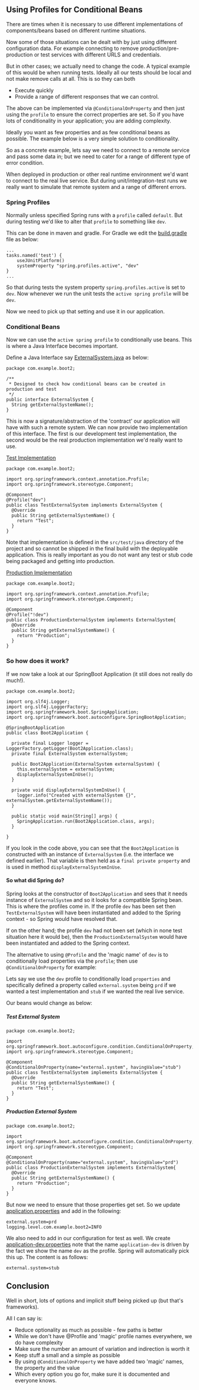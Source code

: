 ## Using Profiles for Conditional Beans

There are times when it is necessary to use different implementations of components/beans based on
different runtime situations.

Now some of those situations can be dealt with by just using different configuration data. For example
connecting to remove production/pre-production or test services with different URLS and credentials.

But in other cases; we actually need to change the code. A typical example of this would be when running
tests. Ideally all our tests should be local and not make remove calls at all. This is so they can both
- Execute quickly
- Provide a range of different responses that we can control.

The above can be implemented via `@ConditionalOnProperty` and then just using the `profile` to ensure the correct
properties are set. So if you have lots of conditionality in your application; you are adding complexity.

Ideally you want as few properties and as few conditional beans as possible. The example below is a very simple solution
to conditionality.

So as a concrete example, lets say we need to connect to a remote service and pass some data in;
but we need to cater for a range of different type of error condition.

When deployed in production or other real runtime environment we'd want to connect to the real live service.
But during unit/integration-test runs we really want to simulate that remote system and a range of different errors.

### Spring Profiles
Normally unless specified Spring runs with a `profile` called `default`. But during testing we'd like to alter
that `profile` to something like `dev`.

This can be done in maven and gradle. For Gradle we edit the [build.gradle](build.gradle) file as below:
```
...
tasks.named('test') {
    useJUnitPlatform()
    systemProperty "spring.profiles.active", "dev"
}
...
```
So that during tests the system property `spring.profiles.active` is set to `dev`. Now whenever we run the
unit tests the `active spring profile` will be `dev`.

Now we need to pick up that setting and use it in our application.

### Conditional Beans
Now we can use the `active spring profile` to conditionally use beans. This is where a Java Interface becomes important.

Define a Java Interface say [ExternalSystem.java](src/main/java/com/example/boot2/ExternalSystem.java) as below:
```
package com.example.boot2;

/**
 * Designed to check how conditional beans can be created in production and test
 */
public interface ExternalSystem {
  String getExternalSystemName();
}
```

This is now a signature/abstraction of the 'contract' our application will have with such a remote system.
We can now provide two implementation of this interface. The first is our development test implementation,
the second would be the real production implementation we'd really want to use.

[Test Implementation](src/test/java/com/example/boot2/TestExternalSystem.java)
```
package com.example.boot2;

import org.springframework.context.annotation.Profile;
import org.springframework.stereotype.Component;

@Component
@Profile("dev")
public class TestExternalSystem implements ExternalSystem {
  @Override
  public String getExternalSystemName() {
    return "Test";
  }
}
```

Note that implementation is defined in the `src/test/java` directory of the project and so cannot be shipped
in the final build with the deployable application. This is really important as you do not want any test or
stub code being packaged and getting into production.

[Production Implementation](src/main/java/com/example/boot2/ProductionExternalSystem.java)
```
package com.example.boot2;

import org.springframework.context.annotation.Profile;
import org.springframework.stereotype.Component;

@Component
@Profile("!dev")
public class ProductionExternalSystem implements ExternalSystem{
  @Override
  public String getExternalSystemName() {
    return "Production";
  }
}
```

### So how does it work?

If we now take a look at our SpringBoot Application (it still does not really do much!).
```
package com.example.boot2;

import org.slf4j.Logger;
import org.slf4j.LoggerFactory;
import org.springframework.boot.SpringApplication;
import org.springframework.boot.autoconfigure.SpringBootApplication;

@SpringBootApplication
public class Boot2Application {

  private final Logger logger = LoggerFactory.getLogger(Boot2Application.class);
  private final ExternalSystem externalSystem;

  public Boot2Application(ExternalSystem externalSystem) {
    this.externalSystem = externalSystem;
    displayExternalSystemInUse();
  }

  private void displayExternalSystemInUse() {
    logger.info("Created with externalSystem {}", externalSystem.getExternalSystemName());
  }

  public static void main(String[] args) {
    SpringApplication.run(Boot2Application.class, args);
  }

}
```

If you look in the code above, you can see that the `Boot2Application` is constructed with
an instance of `ExternalSystem` (i.e. the interface we defined earlier).
That variable is then held as a `final private property` and is used in method `displayExternalSystemInUse`.

#### So what did Spring do?
Spring looks at the constructor of `Boot2Application` and sees that it needs instance of
`ExternalSystem` and so it looks for a compatible Spring bean.
This is where the profiles come in. If the profile `dev` has been set then `TestExternalSystem` will have
been instantiated and added to the Spring context - so Spring would have resolved that.

If on the other hand; the profile `dev` had not been set (which in none test situation here it would be),
then the `ProductionExternalSystem` would have been instantiated and added to the Spring context.

The alternative to using `@Profile` and the 'magic name' of `dev` is to conditionally load properties via the `profile`;
then use `@ConditionalOnProperty` for example:

Lets say we use the `dev` profile to conditionally load `properties` and specifically defined a property called
`external.system` being `prd` if we wanted a test implementation and `stub` if we wanted the real live service.

Our beans would change as below:
##### Test External System
```
package com.example.boot2;

import org.springframework.boot.autoconfigure.condition.ConditionalOnProperty;
import org.springframework.stereotype.Component;

@Component
@ConditionalOnProperty(name="external.system", havingValue="stub")
public class TestExternalSystem implements ExternalSystem {
  @Override
  public String getExternalSystemName() {
    return "Test";
  }
}
```

##### Production External System
```
package com.example.boot2;

import org.springframework.boot.autoconfigure.condition.ConditionalOnProperty;
import org.springframework.stereotype.Component;

@Component
@ConditionalOnProperty(name="external.system", havingValue="prd")
public class ProductionExternalSystem implements ExternalSystem{
  @Override
  public String getExternalSystemName() {
    return "Production";
  }
}
```

But now we need to ensure that those properties get set. So we update
[application.properties](src/main/resources/application.properties) and add in the following:
```
external.system=prd
logging.level.com.example.boot2=INFO
```

We also need to add in our configuration for test as well.
We create [application-dev.properties](src/test/resources/application-dev.properties) note that
the name `application-dev` is driven by the fact we show the name `dev` as the profile. Spring will
automatically pick this up. The content is as follows:
```
external.system=stub
```

## Conclusion
Well in short, lots of options and implicit stuff being picked up (but that's frameworks).

All I can say is:
- Reduce optionality as much as possible - few paths is better
- While we don't have @Profile and 'magic' profile names everywhere, we do have complexity
- Make sure the number an amount of variation and indirection is worth it
- Keep stuff a small and a simple as possible
- By using `@ConditionalOnProperty` we have added two 'magic' names, the property and the value
- Which every option you go for, make sure it is documented and everyone knows.